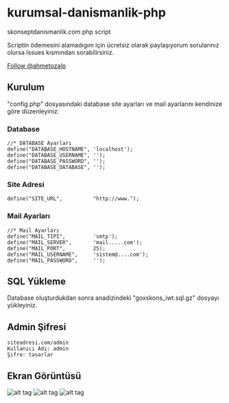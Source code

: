 # kurumsal-danismanlik-php
skonseptdanismanlik.com php script  

Scriptin ödemesini alamadıgım için ücretsiz olarak paylaşıyorum sorularınız olursa Issues kısmından sorabilirsiniz.

<!-- Place this tag where you want the button to render. -->
<a class="github-button" href="https://github.com/ahmetozalp" data-style="mega" data-count-href="/ahmetozalp/followers" data-count-api="/users/ahmetozalp#followers" data-count-aria-label="# followers on GitHub" aria-label="Follow @ahmetozalp on GitHub">Follow @ahmetozalp</a>

## Kurulum
"config.php" dosyasındaki database site ayarları ve mail ayarlarını kendinize göre düzenleyiniz:

### Database
	//* DATABASE Ayarları
	define("DATABASE_HOSTNAME",	'localhost');
	define("DATABASE_USERNAME",	'');
	define("DATABASE_PASSWORD",	'');
	define("DATABASE_DATABASE",	'');
  
  
### Site Adresi
  	define("SITE_URL",			"http://www.");

### Mail Ayarları
  	//* Mail Ayarları
	define("MAIL_TIPI",			'smtp');
	define("MAIL_SERVER",		'mail.....com');
	define("MAIL_PORT",			25);
	define("MAIL_USERNAME",		'sistem@....com');
	define("MAIL_PASSWORD",		'');
  
  
## SQL Yükleme
  Database oluşturdukdan sonra anadizindeki "goxskons_iwt.sql.gz" dosyayı yükleyiniz.
  
## Admin Şifresi
  
  	siteadresi.com/admin 
	Kullanıcı Adı: admin
	Şifre: tasarlar
  
  
## Ekran Görüntüsü
![alt tag](http://i.hizliresim.com/Pn02k8.png)
![alt tag](http://i.hizliresim.com/Pn02Q6.png)
![alt tag](http://i.hizliresim.com/Wg08bP.png)
  




